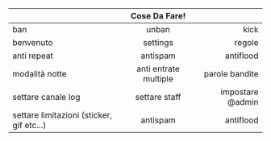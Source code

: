 |           | Cose Da Fare! |        |
|-----------|:-------------:|-------:|
| ban       |     unban     |   kick |
| benvenuto |    settings   | regole |
| anti repeat  | antispam | antiflood |
| modalità notte       |     anti entrate multiple     |   parole bandite |
| settare canale log | settare staff | impostare @admin |
| settare limitazioni (sticker, gif etc...)  | antispam |     antiflood |
